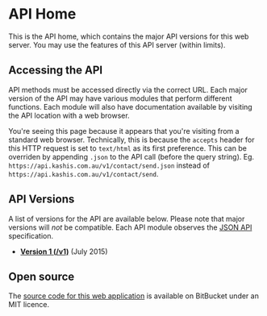 # API Home
This is the API home, which contains the major API versions for this web server. You may use the features of this API server (within limits).

## Accessing the API
API methods must be accessed directly via the correct URL. Each major version of the API may have various modules that perform different functions. Each module will also have documentation available by visiting the API location with a web browser.

You're seeing this page because it appears that you're visiting from a standard web browser. Technically, this is because the `accepts` header for this HTTP request is set to `text/html` as its first preference. This can be overriden by appending `.json` to the API call (before the query string). Eg. `https://api.kashis.com.au/v1/contact/send.json` instead of  `https://api.kashis.com.au/v1/contact/send`.

## API Versions

A list of versions for the API are available below. Please note that major versions will _not_ be compatible. Each API module observes the [JSON API](http://jsonapi.org/) specification.

* **[Version 1 (/v1)](/v1/)** (July 2015)

## Open source
The [source code for this web application](https://bitbucket.org/KashmaNiaC/website-api) is available on BitBucket under an MIT licence.